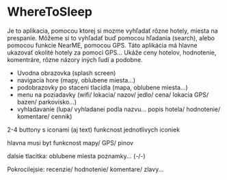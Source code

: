 # WhereToSleep
Je to aplikacia, pomocou ktorej si mozme vyhľadať rôzne hotely, miesta na prespanie. Môžeme si to vyhľadať buď pomocou hľadania (search), alebo pomocou funkcie NearME, pomocou GPS. Táto aplikácia má hlavne ukazovať okolité hotely za pomoci GPS... Ukáže ceny hotelov, hodnotenie, komentráre, rôzne názory iných ľudí a podobne.  

- Uvodna obrazovka (splash screen)
- navigacia hore (mapy, oblubene miesta...)
- podobrazovky po staceni tlacidla (mapa, oblubene miesta...)
- menu na poziadavky (wifi/ lokacia/ nazov/ jedlo/ cena/ lokacia GPS/ bazen/ parkovisko...)
- vyhladavanie (lupa/ vyhladanei podla nazvu... popis hotela/ hodnotenie/ komentare/ cennik)

2-4 buttony s iconami (aj text) funkcnost jednotlivych iconiek

hlavna musi byt funkcnost mapy/ GPS/ pinov

dalsie tlacitka: oblubene miesta poznamky... (-/-)

Pokrocilejsie: recenzie/ hodnotenie/ komentare/ zlavy...
